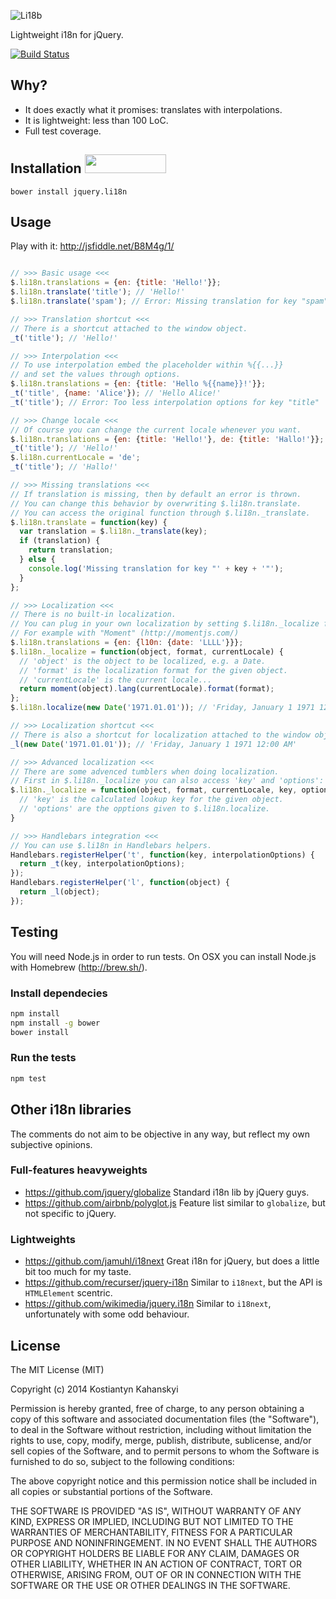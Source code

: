 ![Li18b](https://raw.github.com/kostia/jquery.li18n/master/li18n.png)

Lightweight i18n for jQuery.

[![Build Status](https://travis-ci.org/kostia/jquery.li18n.png)](https://travis-ci.org/kostia/jquery.li18n)

## Why?

* It does exactly what it promises: translates with interpolations.
* It is lightweight: less than 100 LoC.
* Full test coverage.

## Installation <a href="http://bower.io/search/?q=jquery.li18n"><img src="https://github.com/benschwarz/bower-badges/raw/gh-pages/badge@2x.png" width="130" height="30"></a>

```
bower install jquery.li18n
```

## Usage

Play with it: http://jsfiddle.net/B8M4g/1/

```javascript

// >>> Basic usage <<<
$.li18n.translations = {en: {title: 'Hello!'}};
$.li18n.translate('title'); // 'Hello!'
$.li18n.translate('spam'); // Error: Missing translation for key "spam"

// >>> Translation shortcut <<<
// There is a shortcut attached to the window object.
_t('title'); // 'Hello!'

// >>> Interpolation <<<
// To use interpolation embed the placeholder within %{{...}}
// and set the values through options.
$.li18n.translations = {en: {title: 'Hello %{{name}}!'}};
_t('title', {name: 'Alice'}); // 'Hello Alice!'
_t('title'); // Error: Too less interpolation options for key "title"

// >>> Change locale <<<
// Of course you can change the current locale whenever you want.
$.li18n.translations = {en: {title: 'Hello!'}, de: {title: 'Hallo!'}};
_t('title'); // 'Hello!'
$.li18n.currentLocale = 'de';
_t('title'); // 'Hallo!'

// >>> Missing translations <<<
// If translation is missing, then by default an error is thrown.
// You can change this behavior by overwriting $.li18n.translate.
// You can access the original function through $.li18n._translate.
$.li18n.translate = function(key) {
  var translation = $.li18n._translate(key);
  if (translation) {
    return translation;
  } else {
    console.log('Missing translation for key "' + key + '"');
  }
};

// >>> Localization <<<
// There is no built-in localization.
// You can plug in your own localization by setting $.li18n._localize function.
// For example with "Moment" (http://momentjs.com/)
$.li18n.translations = {en: {l10n: {date: 'LLLL'}}};
$.li18n._localize = function(object, format, currentLocale) {
  // 'object' is the object to be localized, e.g. a Date.
  // 'format' is the localization format for the given object.
  // 'currentLocale' is the current locale...
  return moment(object).lang(currentLocale).format(format);
};
$.li18n.localize(new Date('1971.01.01')); // 'Friday, January 1 1971 12:00 AM'

// >>> Localization shortcut <<< 
// There is also a shortcut for localization attached to the window object.
_l(new Date('1971.01.01')); // 'Friday, January 1 1971 12:00 AM'

// >>> Advanced localization <<<
// There are some advenced tumblers when doing localization.
// First in $.li18n._localize you can also access 'key' and 'options':
$.li18n._localize = function(object, format, currentLocale, key, options) {
  // 'key' is the calculated lookup key for the given object.
  // 'options' are the opptions given to $.li18n.localize.
}

// >>> Handlebars integration <<<
// You can use $.li18n in Handlebars helpers.
Handlebars.registerHelper('t', function(key, interpolationOptions) {
  return _t(key, interpolationOptions);
});
Handlebars.registerHelper('l', function(object) {
  return _l(object);
});
```

## Testing

You will need Node.js in order to run tests.
On OSX you can install Node.js with Homebrew (http://brew.sh/).

### Install dependecies

```bash
npm install
npm install -g bower
bower install
```

### Run the tests

```bash
npm test
```

## Other i18n libraries

The comments do not aim to be objective in any way, but reflect my own subjective opinions.

### Full-features heavyweights

* https://github.com/jquery/globalize Standard i18n lib by jQuery guys.
* https://github.com/airbnb/polyglot.js Feature list similar to `globalize`, but not specific to jQuery.

### Lightweights

* https://github.com/jamuhl/i18next Great i18n for jQuery, but does a little bit too much for my taste.
* https://github.com/recurser/jquery-i18n Similar to `i18next`, but the API is `HTMLElement` scentric.
* https://github.com/wikimedia/jquery.i18n Similar to `i18next`, unfortunately with some odd behaviour.

## License

The MIT License (MIT)

Copyright (c) 2014 Kostiantyn Kahanskyi

Permission is hereby granted, free of charge, to any person obtaining a copy
of this software and associated documentation files (the "Software"), to deal
in the Software without restriction, including without limitation the rights
to use, copy, modify, merge, publish, distribute, sublicense, and/or sell
copies of the Software, and to permit persons to whom the Software is
furnished to do so, subject to the following conditions:

The above copyright notice and this permission notice shall be included in all
copies or substantial portions of the Software.

THE SOFTWARE IS PROVIDED "AS IS", WITHOUT WARRANTY OF ANY KIND, EXPRESS OR
IMPLIED, INCLUDING BUT NOT LIMITED TO THE WARRANTIES OF MERCHANTABILITY,
FITNESS FOR A PARTICULAR PURPOSE AND NONINFRINGEMENT. IN NO EVENT SHALL THE
AUTHORS OR COPYRIGHT HOLDERS BE LIABLE FOR ANY CLAIM, DAMAGES OR OTHER
LIABILITY, WHETHER IN AN ACTION OF CONTRACT, TORT OR OTHERWISE, ARISING FROM,
OUT OF OR IN CONNECTION WITH THE SOFTWARE OR THE USE OR OTHER DEALINGS IN THE
SOFTWARE.
